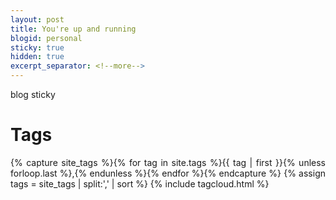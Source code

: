 ```yaml
---
layout: post
title: You're up and running
blogid: personal
sticky: true
hidden: true
excerpt_separator: <!--more-->
---
```


blog sticky

<h1 class="page-heading">Tags</h1>

<p class="post-meta" style="text-align: justify;">
{% capture site_tags %}{% for tag in site.tags %}{{ tag | first }}{% unless forloop.last %},{% endunless %}{% endfor %}{% endcapture %}
{% assign tags = site_tags | split:',' | sort %}
{% include tagcloud.html %}
</p>
